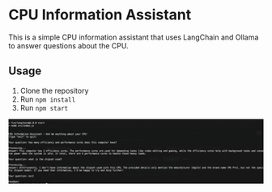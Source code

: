 # CPU Information Assistant

This is a simple CPU information assistant that uses LangChain and Ollama to answer questions about the CPU.

## Usage

1. Clone the repository
2. Run `npm install`
3. Run `npm start`

![alt text](demo.png)
